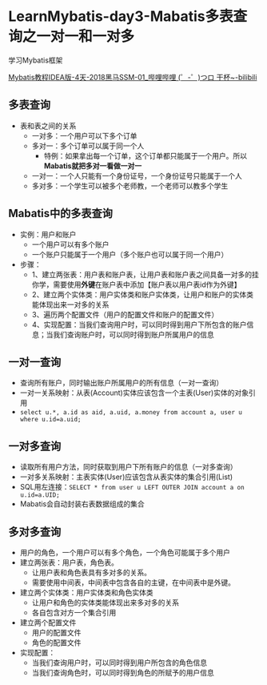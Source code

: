 # LearnMybatis-day3-Mabatis多表查询之一对一和一对多

学习Mybatis框架

[Mybatis教程IDEA版-4天-2018黑马SSM-01_哔哩哔哩 (゜-゜)つロ 干杯~-bilibili](https://www.bilibili.com/video/BV1Db411s7F5?from=search&seid=17279186468718936332)

## 多表查询
- 表和表之间的关系
    - 一对多：一个用户可以下多个订单
    - 多对一：多个订单可以属于同一个人
        - 特例：如果拿出每一个订单，这个订单都只能属于一个用户。所以**Mabatis就把多对一看做一对一**
    - 一对一：一个人只能有一个身份证号，一个身份证号只能属于一个人
    - 多对多：一个学生可以被多个老师教，一个老师可以教多个学生

## Mabatis中的多表查询
- 实例：用户和账户
    - 一个用户可以有多个账户
    - 一个账户只能属于一个用户（多个账户也可以属于同一个用户）
- 步骤：
    - 1、建立两张表：用户表和账户表，让用户表和账户表之间具备一对多的挂你学，需要使用**外键**在账户表中添加【账户表以用户表id作为外键】
    - 2、建立两个实体类：用户实体类和账户实体类，让用户和账户的实体类能体现出来一对多的关系
    - 3、遍历两个配置文件（用户的配置文件和账户的配置文件）
    - 4、实现配置：当我们查询用户时，可以同时得到用户下所包含的账户信息；当我们查询账户时，可以同时得到账户所属用户的信息

## 一对一查询
- 查询所有账户，同时输出账户所属用户的所有信息（一对一查询）
- 一对一关系映射：从表(Account)实体应该包含一个主表(User)实体的对象引用
- `select u.*, a.id as aid, a.uid, a.money from account a, user u where u.id=a.uid;`

## 一对多查询
- 读取所有用户方法，同时获取到用户下所有账户的信息（一对多查询）
- 一对多关系映射：主表实体(User)应该包含从表实体的集合引用(List<Account>)
- SQL用左连接：`SELECT * from user u LEFT OUTER JOIN account a on u.id=a.UID;`
- Mabatis会自动封装右表数据组成的集合

## 多对多查询
- 用户的角色，一个用户可以有多个角色，一个角色可能属于多个用户
- 建立两张表：用户表，角色表。
    - 让用户表和角色表具有多对多的关系。
    - 需要使用中间表，中间表中包含各自的主键，在中间表中是外键。
- 建立两个实体类：用户实体类和角色实体类
  	- 让用户和角色的实体类能体现出来多对多的关系
  	- 各自包含对方一个集合引用    
- 建立两个配置文件
  	- 用户的配置文件
    - 角色的配置文件
- 实现配置：
    - 当我们查询用户时，可以同时得到用户所包含的角色信息
    - 当我们查询角色时，可以同时得到角色的所赋予的用户信息
